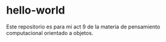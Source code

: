 # hello-world
Este repositorio es para mi act 9 de la materia de pensamiento computacional orientado a objetos.

